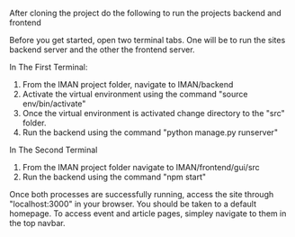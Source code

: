 After cloning the project do the following to run the projects backend and frontend

Before you get started, open two terminal tabs. One will be to run the sites backend server and the other the frontend server.

In The First Terminal:
1. From the IMAN project folder, navigate to IMAN/backend 
2. Activate the virtual environment using the command "source env/bin/activate"
3. Once the virtual environment is activated change directory to the "src" folder.
4. Run the backend using the command "python manage.py runserver"

In The Second Terminal
1. From the IMAN project folder navigate to IMAN/frontend/gui/src
2. Run the backend using the command "npm start"

Once both processes are successfully running, access the site through "localhost:3000" in your browser.
You should be taken to a default homepage. To access event and article pages, simpley navigate to them in the top navbar.

